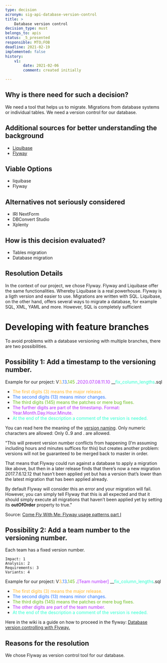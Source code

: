 ```yaml
---
type: decision
acronym: sig-api-database-version-control
title: >
    Database version control
decision_type: must
belongs_to: apis
status: _5_presented
responsible: MTO;FOB
deadline: 2021-02-19
implemented: false
history:
    v1:
        date: 2021-02-06
        comment: created initially

---
```


## Why is there need for such a decision?
We need a tool that helps us to migrate. Migrations from database systems or individual tables.
We need a version control for our database.
## Additional sources for better understanding the background

* [Liquibase](https://www.liquibase.org/)
* [Flyway](https://flywaydb.org/)


## Viable Options
* liquibase
* Flyway


## Alternatives not seriously considered
* IRI NextForm
* DBConvert Studio
* Xplenty

## How is this decision evaluated?
* Tables migration
* Database migration
 
 
## Resolution Details
In the context of our project, we chose Flyway. 
Flyway and Liquibase offer the same functionalities. Whereby Liquibase is a real powerhouse. Flyway is a ligth version and easier to use. Migrations are written with SQL. Liquibase, on the other hand, offers several ways to migrate a database, for example SQL, XML, YAML and more. However, SQL is completely sufficient 

# Developing with feature branches
To avoid problems with a database versioning with multiple branches, there are two possibilities.

## Possibility 1: Add a timestamp to the versioning number.

Example for our project:
V<span style="color:#ffb42b">3</span>.<span style="color:#2b76ff">13</span>.<span style="color:#6cbd1f">145</span> .<span style="color:#b42bff">2020.07.08.11.10</span> __<span style="color:#2bffcf">fix_column_lengths</span>.sql

- <span style="color:#ffb42b">The first digits (3) means the major release.</span>
- <span style="color:#2b76ff">The second digits (13) means minor changes.</span>
- <span style="color:#6cbd1f">The third digits (145) means the patches or mere bug fixes.</span>
- <span style="color:#b42bff">The further digits are part of the timestamp. Format: Year.Month.Day.Hour.Minute.</span>
- <span style="color:#2bffcf">At the end of the description a comment of the version is needed.</span>

You can read here the meaning of the [version naming](https://flywaydb.org/documentation/concepts/migrations.html#naming).
Only numeric characters are allowed: Only 0..9 and . are allowed.


"This will prevent version number conflicts from happening (I’m assuming including hours and minutes suffices for this) but creates another problem: versions will not be guaranteed to be merged back to master in order.

That means that Flyway could run against a database to apply a migration like above, but then in a later release finds that there’s now a new migration 2017.7.6.12.12 that hasn’t been applied yet but has a version that’s lower than the latest migration that has been applied already.

By default Flyway will consider this an error and your migration will fail. However, you can simply tell Flyway that this is all expected and that it should simply execute all migrations that haven’t been applied yet by setting its **outOfOrder** property to true."

Source: [Come Fly With Me: Flyway usage patterns part I](https://blog.trifork.com/2018/08/17/come-fly-with-me-flyway-usage-patterns-part-i/)

## Possibility 2: Add a team number to the versioning number.
Each team has a fixed version number.

```
Impact: 1
Analysis: 2
Requirements: 3
Variants: 4
```

Example for our project:
V<span style="color:#ffb42b">3</span>.<span style="color:#2b76ff">13</span>.<span style="color:#6cbd1f">145</span> .<span style="color:#b42bff">[Team number]</span> __<span style="color:#2bffcf">fix_column_lengths</span>.sql

- <span style="color:#ffb42b">The first digits (3) means the major release.</span>
- <span style="color:#2b76ff">The second digits (13) means minor changes.</span>
- <span style="color:#6cbd1f">The third digits (145) means the patches or mere bug fixes.</span>
- <span style="color:#b42bff">The other digits are part of the team number.</span>
- <span style="color:#2bffcf">At the end of the description a comment of the version is needed.</span>

Here in the wiki is a guide on how to proceed in the flyway:
[Database version controlling with Flyway.](https://github.com/EVATool/evatool-backend/wiki/Database-version-controlling-with-Flyway)

## Reasons for the resolution
We chose Flyway as version control tool for our database.


